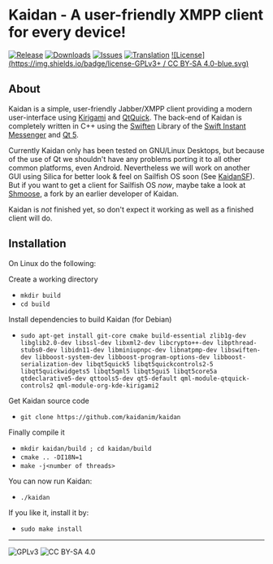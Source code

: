 # Kaidan - A user-friendly XMPP client for every device!

[![Release](https://img.shields.io/github/release/kaidanim/kaidan.svg)](https://github.com/kaidanim/kaidan/releases)
[![Downloads](https://img.shields.io/github/downloads/kaidanim/kaidan/total.svg)](https://github.com/kaidanim/kaidan/releases)
[![Issues](https://img.shields.io/github/issues/kaidanim/kaidan.svg)](https://github.com/kaidanim/kaidan/issues)
[![Translation](https://hosted.weblate.org/widgets/kaidan/-/svg-badge.svg)](https://hosted.weblate.org/projects/kaidan/translations/)
[![License](https://img.shields.io/badge/license-GPLv3+ / CC BY‐SA 4.0-blue.svg)](https://raw.githubusercontent.com/kaidanim/kaidan/master/LICENSE.txt)


## About

Kaidan is a simple, user-friendly Jabber/XMPP client providing a modern user-interface
using [Kirigami](https://techbase.kde.org/Kirigami) and [QtQuick](http://wiki.qt.io/Qt_Quick).
The back-end of Kaidan is completely written in C++ using the [Swiften](http://swift.im/swiften.html)
Library of the [Swift Instant Messenger](http://swift.im/swift.html) and [Qt 5](https://www.qt.io/).

Currently Kaidan only has been tested on GNU/Linux Desktops, but because of the use of Qt we shouldn't have
any problems porting it to all other common platforms, even Android. Nevertheless we will work on another
GUI using Silica for better look & feel on Sailfish OS soon (See [KaidanSF](https://github.com/KaidanIM/KaidanSF)).
But if you want to get a client for Sailfish OS _now_, maybe take a look at
[Shmoose](https://github.com/geobra/harbour-shmoose), a fork by an earlier developer of Kaidan.

Kaidan is *not* finished yet, so don't expect it working as well as a finished client will do.


## Installation

On Linux do the following:

Create a working directory

 * `mkdir build`
 * `cd build`

Install dependencies to build Kaidan (for Debian)

 *  `sudo apt-get install git-core cmake build-essential zlib1g-dev libglib2.0-dev libssl-dev libxml2-dev libcrypto++-dev libpthread-stubs0-dev libidn11-dev libminiupnpc-dev libnatpmp-dev libswiften-dev libboost-system-dev libboost-program-options-dev libboost-serialization-dev libqt5quick5 libqt5quickcontrols2-5 libqt5quickwidgets5 libqt5qml5 libqt5gui5 libqt5core5a qtdeclarative5-dev qttools5-dev qt5-default qml-module-qtquick-controls2 qml-module-org-kde-kirigami2`

Get Kaidan source code

 * `git clone https://github.com/kaidanim/kaidan`

Finally compile it

 * `mkdir kaidan/build ; cd kaidan/build`
 * `cmake .. -DI18N=1`
 * `make -j<number of threads>`

You can now run Kaidan:

 * `./kaidan`

If you like it, install it by:

 * `sudo make install`

----

![GPLv3](https://www.gnu.org/graphics/gplv3-127x51.png)
![CC BY-SA 4.0](https://i.creativecommons.org/l/by-sa/4.0/88x31.png)
